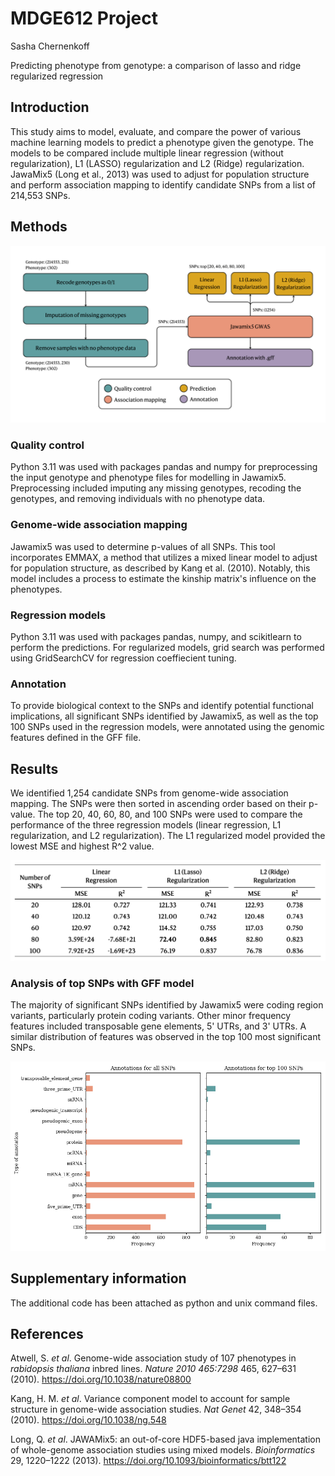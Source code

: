 # MDGE612 Project
Sasha Chernenkoff

Predicting phenotype from genotype: a comparison of lasso and ridge regularized regression

## Introduction
This study aims to model, evaluate, and compare the power of various machine
learning models to predict a phenotype given the genotype. The models to be
compared include multiple linear regression (without regularization), L1 (LASSO) regularization
and L2 (Ridge) regularization. JawaMix5 (Long et al., 2013) was used to adjust for population
structure and perform association mapping to identify candidate SNPs from a list of
214,553 SNPs.


## Methods

![](https://github.com/sashachernenkoff/MDGE612project/blob/main/img/MDGE612%20pipeline.png?raw=true)

### Quality control
Python 3.11 was used with packages pandas and numpy for preprocessing the input genotype 
and phenotype files for modelling in Jawamix5. Preprocessing included imputing any missing 
genotypes, recoding the genotypes, and removing individuals with no phenotype data.


### Genome-wide association mapping
Jawamix5 was used to determine p-values of all SNPs. This tool incorporates EMMAX, a method that 
utilizes a mixed linear model to adjust for population structure, as described by Kang et al. 
(2010). Notably, this model includes a process to estimate the kinship matrix's influence on the 
phenotypes.


### Regression models
Python 3.11 was used with packages pandas, numpy, and scikitlearn to perform the predictions. For 
regularized models, grid search was performed using GridSearchCV for regression coeffiecient 
tuning. 


### Annotation
To provide biological context to the SNPs and identify potential functional implications, all 
significant SNPs identified by Jawamix5, as well as the top 100 SNPs used in the regression models, 
were annotated using the genomic features defined in the GFF file.


## Results
We identified 1,254 candidate SNPs from genome-wide association mapping. The SNPs were then sorted 
in ascending order based on their p-value. The top 20, 40, 60, 80, and 100 SNPs were used to compare 
the performance of the three regression models (linear regression, L1 regularization, and L2 
regularization). The L1 regularized model provided the lowest MSE and highest R^2 value.

![](https://github.com/sashachernenkoff/MDGE612project/blob/main/img/model_eval.png?raw=true)


### Analysis of top SNPs with GFF model
The majority of significant SNPs identified by Jawamix5 were coding region variants, particularly 
protein coding variants. Other minor frequency features included transposable gene elements, 5' UTRs, 
and 3' UTRs. A similar distribution of features was observed in the top 100 most significant SNPs.

![](https://github.com/sashachernenkoff/MDGE612project/blob/main/img/annos.png?raw=true)


## Supplementary information
The additional code has been attached as python and unix command files.


## References
Atwell, S. *et al*. Genome-wide association study of 107 phenotypes in *rabidopsis thaliana* 
inbred lines. *Nature 2010 465:7298* 465, 627–631 (2010). https://doi.org/10.1038/nature08800

Kang, H. M. *et al*. Variance component model to account for sample structure in genome-wide 
association studies. *Nat Genet* 42, 348–354 (2010). https://doi.org/10.1038/ng.548

Long, Q. *et al*. JAWAMix5: an out-of-core HDF5-based java implementation of whole-genome 
association studies using mixed models. *Bioinformatics* 29, 1220–1222 (2013). 
https://doi.org/10.1093/bioinformatics/btt122